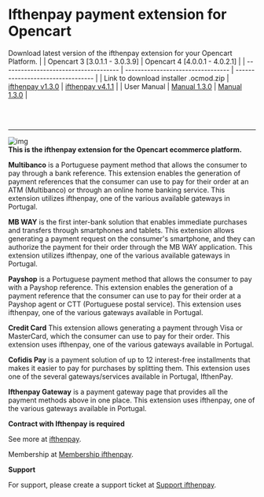 
# Ifthenpay payment extension for Opencart

Download latest version of the ifthenpay extension for your Opencart Platform.
| | Opencart 3 [3.0.1.1 - 3.0.3.9] | Opencart 4 [4.0.0.1 - 4.0.2.1] |
| ------------------------------------- | --------------------------------- | --------------------------------- |
| Link to download installer .ocmod.zip | [ifthenpay v1.3.0](https://github.com/ifthenpay/opencart/releases/download/1.3.0/ifthenpay.ocmod.zip) | [ifthenpay v4.1.1](https://github.com/ifthenpay/opencart/releases/download/4.1.1/ifthenpay.ocmod.zip) |
| User Manual | [Manual 1.3.0](https://github.com/ifthenpay/opencart/tree/main/manual/opencart_3/readme.md) | [Manual 1.3.0](https://github.com/ifthenpay/opencart/tree/main/manual/opencart_4/readme.md) |


</br>
</br>

---

![img](user_manual/assets/payment_methods_banner.png)
</br>
**This is the ifthenpay extension for the Opencart ecommerce platform.**

**Multibanco** is a Portuguese payment method that allows the consumer to pay through a bank reference. This extension enables the generation of payment references that the consumer can use to pay for their order at an ATM (Multibanco) or through an online home banking service. This extension utilizes ifthenpay, one of the various available gateways in Portugal.

**MB WAY** is the first inter-bank solution that enables immediate purchases and transfers through smartphones and tablets. This extension allows generating a payment request on the consumer's smartphone, and they can authorize the payment for their order through the MB WAY application. This extension utilizes ifthenpay, one of the various available gateways in Portugal.

**Payshop** is a Portuguese payment method that allows the consumer to pay with a Payshop reference. This extension enables the generation of a payment reference that the consumer can use to pay for their order at a Payshop agent or CTT (Portuguese postal service). This extension uses ifthenpay, one of the various gateways available in Portugal.

**Credit Card** This extension allows generating a payment through Visa or MasterCard, which the consumer can use to pay for their order. This extension uses ifthenpay, one of the various gateways available in Portugal.

**Cofidis Pay** is a payment solution of up to 12 interest-free installments that makes it easier to pay for purchases by splitting them. This extension uses one of the several gateways/services available in Portugal, IfthenPay.

**Ifthenpay Gateway** is a payment gateway page that provides all the payment methods above in one place. This extension uses ifthenpay, one of the various gateways available in Portugal.

**Contract with Ifthenpay is required**

See more at [ifthenpay](https://ifthenpay.com).

Membership at [Membership ifthenpay](https://www.ifthenpay.com/aderir/).

**Support**

For support, please create a support ticket at [Support ifthenpay](https://helpdesk.ifthenpay.com/).
